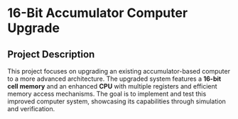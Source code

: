# 16-Bit Accumulator Computer Upgrade

## Project Description
This project focuses on upgrading an existing accumulator-based computer to a more advanced architecture. The upgraded system features a **16-bit cell memory** and an enhanced **CPU** with multiple registers and efficient memory access mechanisms. The goal is to implement and test this improved computer system, showcasing its capabilities through simulation and verification.
